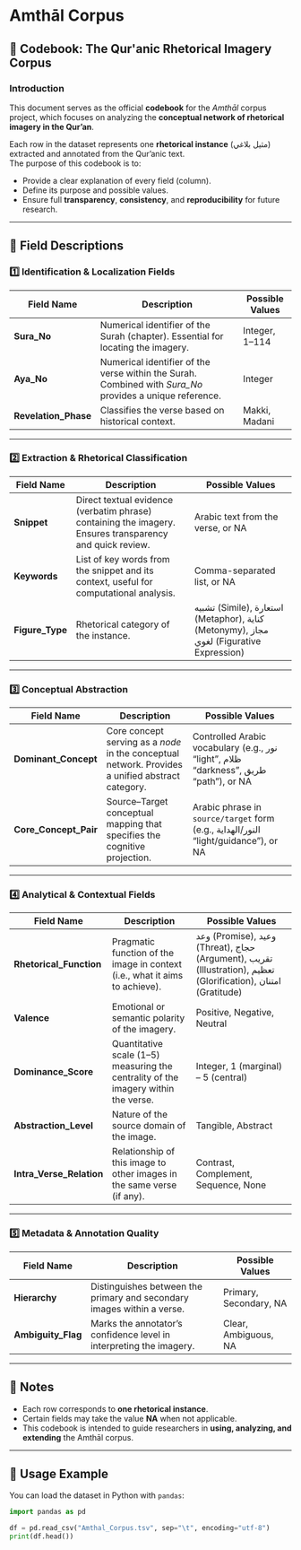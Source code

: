 # Amthāl Corpus

## 📖 Codebook: The Qur'anic Rhetorical Imagery Corpus

### Introduction
This document serves as the official **codebook** for the *Amthāl* corpus project, which focuses on analyzing the **conceptual network of rhetorical imagery in the Qur’an**.  

Each row in the dataset represents one **rhetorical instance** (مثيل بلاغي) extracted and annotated from the Qur’anic text.  
The purpose of this codebook is to:
- Provide a clear explanation of every field (column).
- Define its purpose and possible values.
- Ensure full **transparency**, **consistency**, and **reproducibility** for future research.

---

## 📂 Field Descriptions

### 1️⃣ Identification & Localization Fields
| Field Name        | Description | Possible Values |
|-------------------|-------------|-----------------|
| **Sura_No**       | Numerical identifier of the Surah (chapter). Essential for locating the imagery. | Integer, 1–114 |
| **Aya_No**        | Numerical identifier of the verse within the Surah. Combined with *Sura_No* provides a unique reference. | Integer |
| **Revelation_Phase** | Classifies the verse based on historical context. | Makki, Madani |

---

### 2️⃣ Extraction & Rhetorical Classification
| Field Name        | Description | Possible Values |
|-------------------|-------------|-----------------|
| **Snippet**       | Direct textual evidence (verbatim phrase) containing the imagery. Ensures transparency and quick review. | Arabic text from the verse, or NA |
| **Keywords**      | List of key words from the snippet and its context, useful for computational analysis. | Comma-separated list, or NA |
| **Figure_Type**   | Rhetorical category of the instance. | تشبيه (Simile), استعارة (Metaphor), كناية (Metonymy), مجاز لغوي (Figurative Expression) |

---

### 3️⃣ Conceptual Abstraction
| Field Name        | Description | Possible Values |
|-------------------|-------------|-----------------|
| **Dominant_Concept** | Core concept serving as a *node* in the conceptual network. Provides a unified abstract category. | Controlled Arabic vocabulary (e.g., نور “light”, ظلام “darkness”, طريق “path”), or NA |
| **Core_Concept_Pair** | Source–Target conceptual mapping that specifies the cognitive projection. | Arabic phrase in `source/target` form (e.g., النور/الهداية “light/guidance”), or NA |

---

### 4️⃣ Analytical & Contextual Fields
| Field Name        | Description | Possible Values |
|-------------------|-------------|-----------------|
| **Rhetorical_Function** | Pragmatic function of the image in context (i.e., what it aims to achieve). | وعد (Promise), وعيد (Threat), حجاج (Argument), تقريب (Illustration), تعظيم (Glorification), امتنان (Gratitude) |
| **Valence**       | Emotional or semantic polarity of the imagery. | Positive, Negative, Neutral |
| **Dominance_Score** | Quantitative scale (1–5) measuring the centrality of the imagery within the verse. | Integer, 1 (marginal) – 5 (central) |
| **Abstraction_Level** | Nature of the source domain of the image. | Tangible, Abstract |
| **Intra_Verse_Relation** | Relationship of this image to other images in the same verse (if any). | Contrast, Complement, Sequence, None |

---

### 5️⃣ Metadata & Annotation Quality
| Field Name        | Description | Possible Values |
|-------------------|-------------|-----------------|
| **Hierarchy**     | Distinguishes between the primary and secondary images within a verse. | Primary, Secondary, NA |
| **Ambiguity_Flag** | Marks the annotator’s confidence level in interpreting the imagery. | Clear, Ambiguous, NA |

---

## 📌 Notes
- Each row corresponds to **one rhetorical instance**.  
- Certain fields may take the value **NA** when not applicable.  
- This codebook is intended to guide researchers in **using, analyzing, and extending** the Amthāl corpus.  

---

## 🚀 Usage Example
You can load the dataset in Python with `pandas`:

```python
import pandas as pd

df = pd.read_csv("Amthal_Corpus.tsv", sep="\t", encoding="utf-8")
print(df.head())

